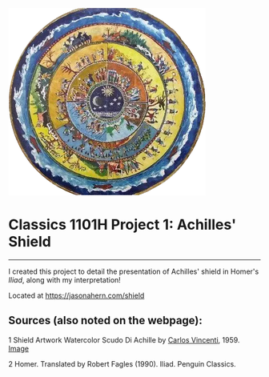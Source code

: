 ![Achilles' Shield Watercolor by Carlos Vencenti](resources/achilles-shield-small.webp)

# Classics 1101H Project 1: Achilles' Shield

---

I created this project to detail the presentation of Achilles' shield in Homer's *Iliad*, along with my interpretation!    

Located at https://jasonahern.com/shield  

## Sources (also noted on the webpage):
1 Shield Artwork Watercolor Scudo Di Achille by [Carlos Vincenti](https://www.carlovincenti.it/), 1959. [Image](https://www.carlovincenti.it/wp-content/disegni/scudo-achille-03-ridotto70.jpg)  

2 Homer. Translated by Robert Fagles (1990). Iliad. Penguin Classics.